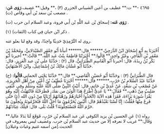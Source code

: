 ٤٦٩٥ -** ت:** غطيف بن أعين الشيباني الجزري (٣) ،** وقيل:** غضيف.**رَوَى عَن:** مصعب بْن سعد بْن أَبي وقاص (ت) .

**رَوَى عَنه:** إسحاق بْن عَبد اللَّهِ بْن أَبي فروة، وعبد السلام ابن حرب (ت) .

ذكر ابْن حبان فِي كتاب (الثقات) (١) .

روى له التِّرْمِذِيّ حَدِيثًا واحِدًا، وقد وقع لنا بعلو عنه.

أَخْبَرَنَا بِهِ أَبُو إِسْحَاقَ ابْنُ الدَّرَجِيِّ،****** قال:****** أنبأنا أَبُو جَعْفَرٍ الصَّيْدَلانِيُّ، ومُحَمَّدُ بْنُ مَعْمَرِ بْنِ الْفَاخِرِ، وغَيْرُ واحِدٍ،** قَالُوا:** أَخْبَرَتْنَا فَاطِمَةُ بِنْتُ عَبد اللَّهِ،** قَالَتْ:** أخبرنا أَبُو بَكْرِ بْنُ رِيذَةَ، قال: أخبرنا أَبُو الْقَاسِمِ الطَّبَرَانِيُّ، قال (٢) : حَدَّثَنَا علي بْن عبد الْعَزِيزِ، قال: حَدَّثَنَا أَبُو غَسَّانَ مَالِكُ بْنُ إِسْمَاعِيلَ، وابْنُ الأَصْبَهَانِيِّ.

(ح) قال الطَّبَرَانِيُّ (٣) : وحَدَّثَنَا أَبُو حُصَيْنٍ الْقَاضِي،** قال:** حَدَّثَنَا يَحْيَى الحماني.**قَالُوا:** حَدَّثَنَا عَبْدُ السَّلامِ بْنُ حَرْبٍ،****** قال:****** أَخْبَرَنَا غُطَيْفُ بْنُ أَعْيُنٍ مِنْ أَهْلِ الْجَزِيرَةِ، عَنْ مُصْعَبِ بْنِ سَعْدٍ، عَنْ عَدِيِّ بْنِ حَاتِمٍ، قال: أَتَيْتُ النَّبِيَّ صَلَّى اللَّهُ عَلَيْهِ وسَلَّمَ وفِي عُنُقِي صَلِيبٌ مِنْ ذَهَبٍ،** فَقَالَ:** يَا عَدِيٌّ اطْرَحْ هَذَا الْوَثَنَ من نقك. فَطَرَحْتُهُ فَانْتَهَيْتُ إِلَيْهِ وهُوَ يَقْرَأُ سُورَةَ بَرَاءَةَ، فَقَرَأَ هَذِه الآيَةَ (اتَّخَذُوا أَحْبَارَهُمْ ورُهْبَانَهُمْ أَرْبَابًا مِنْ دُونِ الله (١) حَتَّى فَرِغَ مِنْهَا فَقُلْتُ: إِنَّا لَسْنَا نَعْبُدُهُمْ قال: أَلَيْسَ يُحَرِّمُونَ مَا أَحَلَّ اللَّهُ فَتُحَرِّمُونَهُ ويُحِلُّونَ مَا حَرَّمَ اللَّهُ فَتَسْتَحِلُّونَهُ؟ قُلْتُ بَلَى. قال: فَتِلْكَ عِبَادَتُهُمْ.

رواه (١) عَنِ الحسين بْن يزيد الكوفي عَن عبد السلام بْنِ حَرْبٍ، فَوَقَعَ لَنَا بَدَلا عاليا،** وَقَال:** غريب لا نعرفه إلا من حديث عبد السلام بْن حرب. وغضيف ليس بمعروف في الحديث.[من اسمه غنيم وغياث وغيلان]